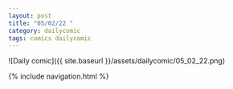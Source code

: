 ```yaml
---
layout: post
title: "05/02/22 "
category: dailycomic
tags: comics dailycomic
---
```

![Daily comic]({{ site.baseurl }}/assets/dailycomic/05_02_22.png)

{% include navigation.html %}


